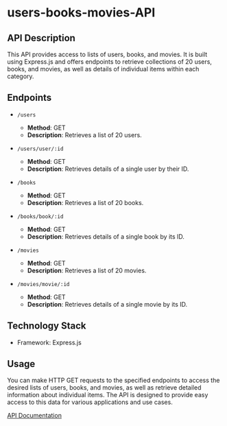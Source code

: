 # users-books-movies-API

## API Description

This API provides access to lists of users, books, and movies. It is built using Express.js and offers endpoints to retrieve collections of 20 users, books, and movies, as well as details of individual items within each category.

## Endpoints

- `/users`
  - **Method**: GET
  - **Description**: Retrieves a list of 20 users.

- `/users/user/:id`
  - **Method**: GET
  - **Description**: Retrieves details of a single user by their ID.

- `/books`
  - **Method**: GET
  - **Description**: Retrieves a list of 20 books.

- `/books/book/:id`
  - **Method**: GET
  - **Description**: Retrieves details of a single book by its ID.

- `/movies`
  - **Method**: GET
  - **Description**: Retrieves a list of 20 movies.

- `/movies/movie/:id`
  - **Method**: GET
  - **Description**: Retrieves details of a single movie by its ID.

## Technology Stack

- Framework: Express.js

## Usage

You can make HTTP GET requests to the specified endpoints to access the desired lists of users, books, and movies, as well as retrieve detailed information about individual items. The API is designed to provide easy access to this data for various applications and use cases.


[API Documentation](https://documenter.getpostman.com/view/24695467/2s9YJeygrs)
